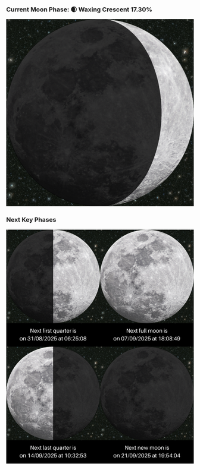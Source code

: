### Current Moon Phase: 🌒 Waxing Crescent 17.30%
![Moon Phase](moonphase.png)
### Next Key Phases
![Gallery](gallery.png)